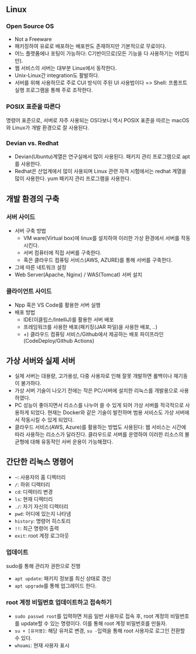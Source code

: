 ## Linux
### Open Source OS
- Not a Freeware
- 패키징하여 유료로 배포하는 배포판도 존재하지만 기본적으로 무료이다.
- 어느 플랫폼에나 포팅이 가능하다: C기반이므로(모든 기능을 다 사용하기는 어렵지만).
- 웹 서비스의 서버는 대부분 Linux에서 동작한다.
- Unix-Linux간 integration도 활발하다.
- 서버를 위해 사용하므로 주로 CUI 방식이 주된 UI 사용법이다 => Shell: 프롬프트 실행 프로그램을 통해 주로 조작한다.
### POSIX 표준을 따른다
명령어 표준으로, 서버로 자주 사용되는 OS다보니 역시 POSIX 표준을 따르는 macOS와 Linux가 개발 환경으로 잘 사용된다.
### Devian vs. Redhat
- Devian(Ubuntu)계열은 연구실에서 많이 사용된다. 패키지 관리 프로그램으로 apt를 사용한다.
- Redhat은 산업계에서 많이 사용되며 Linux 관련 자격 시험에서는 redhat 계열을 많이 사용한다. yum 패키지 관리 프로그램을 사용한다.
## 개발 환경의 구축
### 서버 사이드
- 서버 구축 방법
	- VM ware(Virtual box)에 linux를 설치하여 이러한 가상 환경에서 서버를 작동시킨다.
	- 서버 컴퓨터에 직접 서버를 구축한다.
	- 혹은 클라우드 컴퓨팅 서비스(AWS, AZURE)를 통해 서버를 구축한다.
- 그에 따른 네트워크 설정
- Web Server(Apache, Nginx) / WAS(Tomcat) 서버 설치
### 클라이언트 사이드
- Npp 혹은 VS Code를 활용한 서버 실행
- 배포 방법
	- IDE(이클립스/IntelliJ)를 활용한 서버 배포
	- 프레임워크를 사용한 배포(패키징(JAR 파일)을 사용한 배포, ..)
	- +) 클라우드 컴퓨팅 서비스/Github에서 제공하는 배포 파이프라인(CodeDeploy/Github Actions)
## 가상 서버와 실제 서버
- 실제 서버는 대용량, 고가용성, 다중 사용자로 인해 잘못 개발하면 롤백이나 재기동이 불가하다.
- 가상 서버 기술이 나오기 전에는 작은 PC/서버에 설치한 리눅스를 개발용으로 사용하였다.
- PC 성능이 좋아지면서 리소스를 나누어 쓸 수 있게 되어 가상 서버를 적극적으로 사용하게 되었다. 현재는 Docker와 같은 기술이 발전하며 범용 서비스도 가상 서버에서 작동시킬 수 있게 되었다.
- 클라우드 서비스(AWS, Azure)를 활용하는 방법도 사용된다: 웹 서비스는 시간에 따라 사용하는 리소스가 달라진다. 클라우드로 서버를 운영하여 이러한 리소스의 불균형에 대해 유동적인 서버 운용이 가능해졌다.
## 간단한 리눅스 명령어
- `~`: 사용자의 홈 디렉터리
- `/`: 하위 디렉터리
- `cd`: 디렉터리 변경
- `ls`: 현재 디렉터리
- `./`: 자기 자신의 디렉터리
- `pwd`: 어디에 있는지 나타냄
- `history`: 명령어 히스토리
- `!!`: 최근 명령어 출력
- `exit`: root 계정 로그아웃
### 업데이트
sudo를 통해 관리자 권한으로 진행
- `apt update`: 패키지 정보를 최신 상태로 갱신
- `apt upgrade`를 통해 업그레이드 한다.
### root 계정 비밀번호 업데이트하고 접속하기
- `sudo passwd root`를 입력하면 처음 일반 사용자로 접속 후, root 계정의 비밀번호를 update할 수 있는 명령이다. 이를 통해 root 계정 비밀번호를 만들자.
- `su + [유저명]`: 해당 유저로 변경, `su -`입력을 통해 root 사용자로 로그인 전환할 수 있다.
- `whoami`: 현재 사용자 표시
